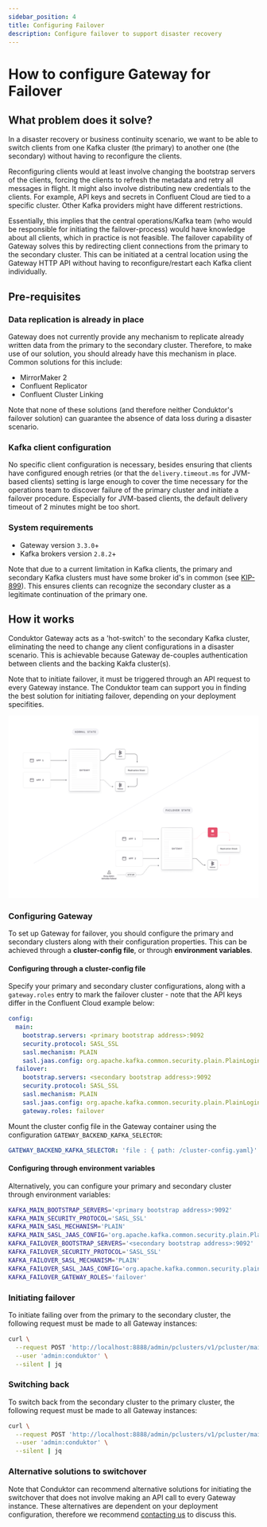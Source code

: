 ```yaml
---
sidebar_position: 4
title: Configuring Failover
description: Configure failover to support disaster recovery 
---
```


# How to configure Gateway for Failover

## What problem does it solve?

In a disaster recovery or business continuity scenario, we want to be able to switch clients from one Kafka cluster (the primary) to another one (the secondary) without having to reconfigure the clients. 

Reconfiguring clients would at least involve changing the bootstrap servers of the clients, forcing the clients to refresh the metadata and retry all messages in flight. It might also involve distributing new credentials to the clients. For example, API keys and secrets in Confluent Cloud are tied to a specific cluster. Other Kafka providers might have different restrictions.

Essentially, this implies that the central operations/Kafka team (who would be responsible for initiating the failover-process) would have knowledge about all clients, which in practice is not feasible. The failover capability of Gateway solves this by redirecting client connections from the primary to the secondary cluster. This can be initiated at a central location using the Gateway HTTP API without having to reconfigure/restart each Kafka client individually.

## Pre-requisites

### Data replication is already in place

Gateway does not currently provide any mechanism to replicate already written data from the primary to the secondary cluster. Therefore, to make use of our solution, you should already have this mechanism in place. Common solutions for this include:

 - MirrorMaker 2
 - Confluent Replicator
 - Confluent Cluster Linking

Note that none of these solutions (and therefore neither Conduktor's failover solution) can guarantee the absence of data loss during a disaster scenario.

### Kafka client configuration

No specific client configuration is necessary, besides ensuring that clients have configured enough retries (or that the `delivery.timeout.ms` for JVM-based clients) setting is large enough to cover the time necessary for the operations team to discover failure of the primary cluster and initiate a failover procedure. Especially for JVM-based clients, the default delivery timeout of 2 minutes might be too short.

### System requirements

 - Gateway version `3.3.0`+
 - Kafka brokers version `2.8.2`+

Note that due to a current limitation in Kafka clients, the primary and secondary Kafka clusters must have some broker id's in common (see [KIP-899](https://cwiki.apache.org/confluence/display/KAFKA/KIP-899%3A+Allow+producer+and+consumer+clients+to+rebootstrap)). This ensures clients can recognize the secondary cluster as a legitimate continuation of the primary one.

## How it works

Conduktor Gateway acts as a 'hot-switch' to the secondary Kafka cluster, eliminating the need to change any client configurations in a disaster scenario. This is achievable because Gateway de-couples authentication between clients and the backing Kakfa cluster(s).

Note that to initiate failover, it must be triggered through an API request to every Gateway instance. The Conduktor team can support you in finding the best solution for initiating failover, depending on your deployment specifities.

![Failover](images/failover-docs.png)

### Configuring Gateway

To set up Gateway for failover, you should configure the primary and secondary clusters along with their configuration properties. This can be achieved through a **cluster-config file**, or through **environment variables**.

#### Configuring through a cluster-config file

Specify your primary and secondary cluster configurations, along with a `gateway.roles` entry to mark the failover cluster - note that the API keys differ in the Confluent Cloud example below:

```yaml
config:
  main:
    bootstrap.servers: <primary bootstrap address>:9092
    security.protocol: SASL_SSL
    sasl.mechanism: PLAIN
    sasl.jaas.config: org.apache.kafka.common.security.plain.PlainLoginModule required username="<primary-api-key>" password="<primary-api-secret>";
  failover:
    bootstrap.servers: <secondary bootstrap address>:9092
    security.protocol: SASL_SSL
    sasl.mechanism: PLAIN
    sasl.jaas.config: org.apache.kafka.common.security.plain.PlainLoginModule required username="<secondary-api-key>" password="<secondary-api-secret>";
    gateway.roles: failover
```

Mount the cluster config file in the Gateway container using the configuration `GATEWAY_BACKEND_KAFKA_SELECTOR`:

```yaml
GATEWAY_BACKEND_KAFKA_SELECTOR: 'file : { path: /cluster-config.yaml}'
```

#### Configuring through environment variables

Alternatively, you can configure your primary and secondary cluster through environment variables:

```bash
KAFKA_MAIN_BOOTSTRAP_SERVERS='<primary bootstrap address>:9092'
KAFKA_MAIN_SECURITY_PROTOCOL='SASL_SSL'
KAFKA_MAIN_SASL_MECHANISM='PLAIN'
KAFKA_MAIN_SASL_JAAS_CONFIG='org.apache.kafka.common.security.plain.PlainLoginModule required username="<primary-api-key>" password="<primary-api-secret>";'
KAFKA_FAILOVER_BOOTSTRAP_SERVERS='<secondary bootstrap address>:9092'
KAFKA_FAILOVER_SECURITY_PROTOCOL='SASL_SSL'
KAFKA_FAILOVER_SASL_MECHANISM='PLAIN'
KAFKA_FAILOVER_SASL_JAAS_CONFIG='org.apache.kafka.common.security.plain.PlainLoginModule required username="<secondary-api-key>" password="<secondary-api-secret>";'
KAFKA_FAILOVER_GATEWAY_ROLES='failover'
```


### Initiating failover

To initiate failing over from the primary to the secondary cluster, the following request must be made to all Gateway instances:

```bash
curl \
  --request POST 'http://localhost:8888/admin/pclusters/v1/pcluster/main/switch?to=failover' \
  --user 'admin:conduktor' \
  --silent | jq
```

### Switching back

To switch back from the secondary cluster to the primary cluster, the following request must be made to all Gateway instances:

```bash
curl \
  --request POST 'http://localhost:8888/admin/pclusters/v1/pcluster/main/switch?to=main' \
  --user 'admin:conduktor' \
  --silent | jq
```

### Alternative solutions to switchover

Note that Conduktor can recommend alternative solutions for initiating the switchover that does not involve making an API call to every Gateway instance. These alternatives are dependent on your deployment configuration, therefore we recommend [contacting us](https://www.conduktor.io/contact/demo/?utm_source=docs&utm_medium=webpage) to discuss this.

